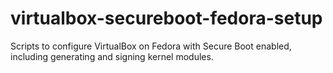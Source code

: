 # virtualbox-secureboot-fedora-setup
Scripts to configure VirtualBox on Fedora with Secure Boot enabled, including generating and signing kernel modules.
